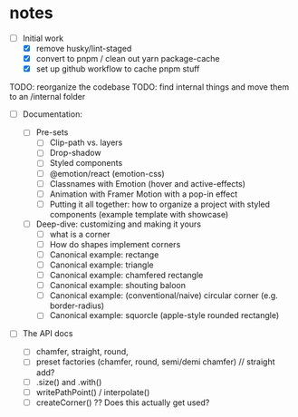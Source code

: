 # notes

- [ ] Initial work
  - [x] remove husky/lint-staged
  - [x] convert to pnpm / clean out yarn package-cache
  - [x] set up github workflow to cache pnpm stuff

TODO: reorganize the codebase
TODO: find internal things and move them to an /internal folder

- [ ] Documentation:

  - [ ] Pre-sets
    - [ ] Clip-path vs. layers
    - [ ] Drop-shadow
    - [ ] Styled components
    - [ ] @emotion/react (emotion-css)
    - [ ] Classnames with Emotion (hover and active-effects)
    - [ ] Animation with Framer Motion with a pop-in effect
    - [ ] Putting it all together: how to organize a project with styled components (example template with showcase)

  - [ ] Deep-dive: customizing and making it yours
    - [ ] what is a corner
    - [ ] How do shapes implement corners
    - [ ] Canonical example: rectange
    - [ ] Canonical example: triangle
    - [ ] Canonical example: chamfered rectangle
    - [ ] Canonical example: shouting baloon
    - [ ] Canonical example: (conventional/naive) circular corner (e.g. border-radius)
    - [ ] Canonical example: squorcle (apple-style rounded rectangle)

- [ ] The API docs
  - [ ] chamfer, straight, round,
  - [ ] preset factories (chamfer, round, semi/demi chamfer) // straight add?
  - [ ] .size() and .with()
  - [ ] writePathPoint() / interpolate()
  - [ ] createCorner() ?? Does this actually get used?
